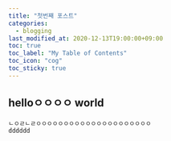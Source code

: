 ```yaml
---
title: "첫번째 포스트"
categories: 
  - blogging
last_modified_at: 2020-12-13T19:00:00+09:00
toc: true
toc_label: "My Table of Contents"
toc_icon: "cog"
toc_sticky: true
---
```


## helloㅇㅇㅇㅇ world
    
    ㄴㅇㄹㄴㄹㅇㅇㅇㅇㅇㅇㅇㅇㅇㅇㅇㅇㅇㅇㅇㅇㅇㅇㅇㅇㅇ
    dddddd